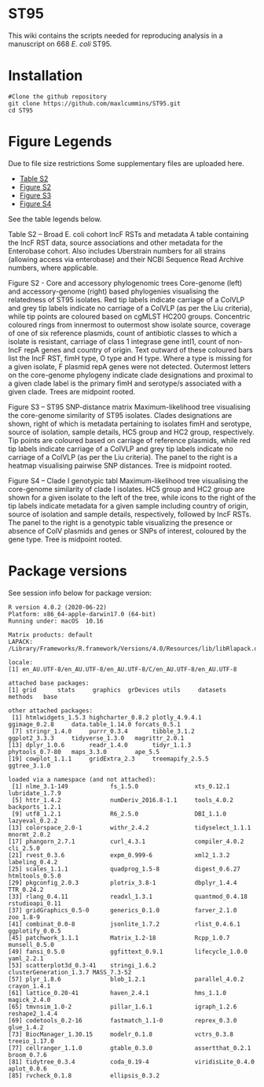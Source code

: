 # ST95

This wiki contains the scripts needed for reproducing analysis in a manuscript on 668 *E. coli* ST95.

# Installation

```
#Clone the github repository
git clone https://github.com/maxlcummins/ST95.git
cd ST95
```

# Figure Legends

Due to file size restrictions Some supplementary files are uploaded here.

* [Table S2](https://github.com/maxlcummins/ST95/Supplemental_Table_S2.txt)
* [Figure S2](https://github.com/maxlcummins/ST95/Supplemental_Figure_S2.tiff)
* [Figure S3](https://github.com/maxlcummins/ST95/Supplemental_Figure_S3.tiff)
* [Figure S4](https://github.com/maxlcummins/ST95/Supplemental_Figure_S4.tiff)

See the table legends below.

Table S2 – Broad E. coli cohort IncF RSTs and metadata
A table containing the IncF RST data, source associations and other metadata for the Enterobase cohort. Also includes Uberstrain numbers for all strains (allowing access via enterobase) and their NCBI Sequence Read Archive numbers, where applicable.

Figure S2 - Core and accessory phylogenomic trees
Core-genome (left) and accessory-genome (right) based phylogenies visualising the relatedness of ST95 isolates. Red tip labels indicate carriage of a ColVLP and grey tip labels indicate no carriage of a ColVLP (as per the Liu criteria), while tip points are coloured based on cgMLST HC200 groups. Concentric coloured rings from innermost to outermost show isolate source, coverage of one of six reference plasmids, count of antibiotic classes to which a isolate is resistant, carriage of class 1 integrase gene intI1, count of non-IncF repA genes and country of origin. Text outward of these coloured bars list the IncF RST, fimH type, O type and H type. Where a type is missing for a given isolate, F plasmid repA genes were not detected. Outermost letters on the core-genome phylogeny indicate clade designations and proximal to a given clade label is the primary fimH and serotype/s associated with a given clade. Trees are midpoint rooted.

Figure S3 – ST95 SNP-distance matrix
Maximum-likelihood tree visualising the core-genome similarity of ST95 isolates. Clades designations are shown, right of which is metadata pertaining to isolates fimH and serotype, source of isolation, sample details, HC5 group and HC2 group, respectively. Tip points are coloured based on carriage of reference plasmids, while red tip labels indicate carriage of a ColVLP and grey tip labels indicate no carriage of a ColVLP (as per the Liu criteria). The panel to the right is a heatmap visualising pairwise SNP distances. Tree is midpoint rooted.

Figure S4 – Clade I genotypic tabl
Maximum-likelihood tree visualising the core-genome similarity of clade I isolates. HC5 group and HC2 group are shown for a given isolate to the left of the tree, while icons to the right of the tip labels indicate metadata for a given sample including country of origin, source of isolation and sample details, respectively, followed by IncF RSTs. The panel to the right is a genotypic table visualizing the presence or absence of ColV plasmids and genes or SNPs of interest, coloured by the gene type. Tree is midpoint rooted.

# Package versions

See session info below for package version:

```
R version 4.0.2 (2020-06-22)
Platform: x86_64-apple-darwin17.0 (64-bit)
Running under: macOS  10.16

Matrix products: default
LAPACK: /Library/Frameworks/R.framework/Versions/4.0/Resources/lib/libRlapack.dylib

locale:
[1] en_AU.UTF-8/en_AU.UTF-8/en_AU.UTF-8/C/en_AU.UTF-8/en_AU.UTF-8

attached base packages:
[1] grid      stats     graphics  grDevices utils     datasets  methods   base     

other attached packages:
 [1] htmlwidgets_1.5.3 highcharter_0.8.2 plotly_4.9.4.1    ggimage_0.2.8     data.table_1.14.0 forcats_0.5.1    
 [7] stringr_1.4.0     purrr_0.3.4       tibble_3.1.2      ggplot2_3.3.3     tidyverse_1.3.0   magrittr_2.0.1   
[13] dplyr_1.0.6       readr_1.4.0       tidyr_1.1.3       phytools_0.7-80   maps_3.3.0        ape_5.5          
[19] cowplot_1.1.1     gridExtra_2.3     treemapify_2.5.5  ggtree_3.1.0     

loaded via a namespace (and not attached):
 [1] nlme_3.1-149            fs_1.5.0                xts_0.12.1              lubridate_1.7.9        
 [5] httr_1.4.2              numDeriv_2016.8-1.1     tools_4.0.2             backports_1.2.1        
 [9] utf8_1.2.1              R6_2.5.0                DBI_1.1.0               lazyeval_0.2.2         
[13] colorspace_2.0-1        withr_2.4.2             tidyselect_1.1.1        mnormt_2.0.2           
[17] phangorn_2.7.1          curl_4.3.1              compiler_4.0.2          cli_2.5.0              
[21] rvest_0.3.6             expm_0.999-6            xml2_1.3.2              labeling_0.4.2         
[25] scales_1.1.1            quadprog_1.5-8          digest_0.6.27           htmltools_0.5.0        
[29] pkgconfig_2.0.3         plotrix_3.8-1           dbplyr_1.4.4            TTR_0.24.2             
[33] rlang_0.4.11            readxl_1.3.1            quantmod_0.4.18         rstudioapi_0.11        
[37] gridGraphics_0.5-0      generics_0.1.0          farver_2.1.0            zoo_1.8-9              
[41] combinat_0.0-8          jsonlite_1.7.2          rlist_0.4.6.1           ggplotify_0.0.5        
[45] patchwork_1.1.1         Matrix_1.2-18           Rcpp_1.0.7              munsell_0.5.0          
[49] fansi_0.5.0             ggfittext_0.9.1         lifecycle_1.0.0         yaml_2.2.1             
[53] scatterplot3d_0.3-41    stringi_1.6.2           clusterGeneration_1.3.7 MASS_7.3-52            
[57] plyr_1.8.6              blob_1.2.1              parallel_4.0.2          crayon_1.4.1           
[61] lattice_0.20-41         haven_2.4.1             hms_1.1.0               magick_2.4.0           
[65] tmvnsim_1.0-2           pillar_1.6.1            igraph_1.2.6            reshape2_1.4.4         
[69] codetools_0.2-16        fastmatch_1.1-0         reprex_0.3.0            glue_1.4.2             
[73] BiocManager_1.30.15     modelr_0.1.8            vctrs_0.3.8             treeio_1.17.0          
[77] cellranger_1.1.0        gtable_0.3.0            assertthat_0.2.1        broom_0.7.6            
[81] tidytree_0.3.4          coda_0.19-4             viridisLite_0.4.0       aplot_0.0.6            
[85] rvcheck_0.1.8           ellipsis_0.3.2   
```
